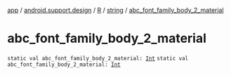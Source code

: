 [app](../../../index.md) / [android.support.design](../../index.md) / [R](../index.md) / [string](index.md) / [abc_font_family_body_2_material](./abc_font_family_body_2_material.md)

# abc_font_family_body_2_material

`static val abc_font_family_body_2_material: `[`Int`](https://kotlinlang.org/api/latest/jvm/stdlib/kotlin/-int/index.html)
`static val abc_font_family_body_2_material: `[`Int`](https://kotlinlang.org/api/latest/jvm/stdlib/kotlin/-int/index.html)